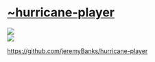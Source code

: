 # [~hurricane-player](https://glitch.com/~hurricane-player)

[![](https://hurricane-player.glitch.me/log)](https://hurricane-player.glitch.me/log)  
[![](https://hurricane-player.glitch.me)](https://hurricane-player.glitch.me)  

<https://github.com/jeremyBanks/hurricane-player>
